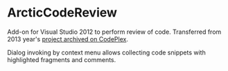 # ArcticCodeReview
Add-on for Visual Studio 2012 to perform review of code.
Transferred from 2013 year's [project archived on CodePlex](https://archive.codeplex.com/?p=arcticcodereview).

Dialog invoking by context menu allows collecting code snippets with highlighted fragments and comments.
